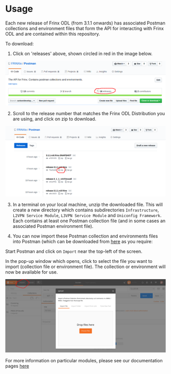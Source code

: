 # Usage
Each new release of Frinx ODL (from 3.1.1 onwards) has associated Postman collections and environment files that form the API for interacting with Frinx ODL and are contained within this repository.  

To download:

1. Click on 'releases' above, shown circled in red in the image below.   

![Click on releases](image1.png "Click on releases")
  
2. Scroll to the release number that matches the Frinx ODL Distribution you are using, and click on zip to download.  

![Select release](image2.png "Select release")  

3. In a terminal on your local machine, unzip the downloaded file. This will create a new directory which contains subdirectories `Infrastructure`, `L2VPN Service Module`, `L3VPN Service Module` and `Uniconfig Framework`. Each contains at least one Postman collection file (and in some cases an associated Postman environment file).  

4. You can now import these Postman collection and environments files into Postman (which can be downloaded from [here](https://www.getpostman.com/) as you require:  

Start Postman and click on `Import` near the top-left of the screen.   

In the pop-up window which opens, click to select the file you want to import (collection file or environment file). The collection or environment will now be available for use.  

![Import into Postman](image3.png "Import into Postman")  

For more information on particular modules, please see our documentation pages [here](https://frinxio.github.io/Frinx-docs/)



